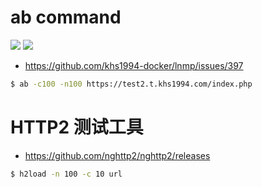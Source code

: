 # ab command

[![](https://img.shields.io/badge/AD-%E8%85%BE%E8%AE%AF%E4%BA%91%E5%AE%B9%E5%99%A8%E6%9C%8D%E5%8A%A1-blue.svg)](https://cloud.tencent.com/redirect.php?redirect=10058&cps_key=3a5255852d5db99dcd5da4c72f05df61) [![](https://img.shields.io/badge/Support-%E8%85%BE%E8%AE%AF%E4%BA%91%E8%87%AA%E5%AA%92%E4%BD%93-brightgreen.svg)](https://cloud.tencent.com/developer/support-plan?invite_code=13vokmlse8afh)

* https://github.com/khs1994-docker/lnmp/issues/397

```bash
$ ab -c100 -n100 https://test2.t.khs1994.com/index.php
```

# HTTP2 测试工具

* https://github.com/nghttp2/nghttp2/releases

```bash
$ h2load -n 100 -c 10 url
```
